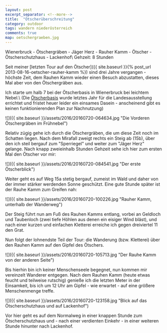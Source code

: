 ```yaml
---
layout: post
excerpt_separator: <!--more-->
title:  "Ötscherüberschreitung"
category: outdoor
tags: wandern niederösterreich
comments: true
map: oetschergraeben.jpg
---
```

Wienerbruck - Ötschergräben - Jäger Herz - Rauher Kamm - Ötscher - Ötscherschutzhaus - Lackenhof\\
Gehzeit: 8 Stunden

<!--more-->

Seit meiner [letzten Tour auf den Ötscher]({{ site.baseurl }}{% post_url 2013-08-16-oetscher-rauher-kamm %}) sind drei Jahre vergangen - höchste Zeit, dem Rauhen Kamm wieder einen Besuch abzustatten, dieses Mal aber von den Ötschergräben aus.

Ich starte um halb 7 bei der Ötscherbasis in Wienerbruck bei leichtem Nebel.\\
(Die [Ötscherbasis](http://www.noe-landesausstellung.at/de/standort/standort-wienerbruck) wurde letztes Jahr für die Landesausstellung errichtet und fristet heuer leider ein einsames Dasein - anscheinend gibt es keinen funktionierenden Plan zur Nachnutzung)

![]({{ site.baseurl }}/assets/2016/20160720-064634.jpg "Die Vorderen Ötschergräben im Frühnebel")

Relativ zügig gehe ich durch die Ötschergräben, die um diese Zeit noch im Schatten liegen.
Nach dem Mirafall zweigt rechts ein Steig ab (15b), über den ich steil bergauf zum "Sperriegel" und weiter zum "Jäger Herz" gelange. Nach knapp zweieinhalb Stunden Gehzeit sehe ich hier zum ersten Mal den Ötscher vor mir:

![]({{ site.baseurl }}/assets/2016/20160720-084541.jpg "Der erste Ötscherblick")

Weiter geht es auf Weg 15a stetig bergauf, zumeist im Wald und daher von der immer stärker werdenden Sonne geschützt. Eine gute Stunde später ist der Rauhe Kamm zum Greifen nah:

![]({{ site.baseurl }}/assets/2016/20160720-100226.jpg "Rauher Kamm, unterhalb der Wanderweg")

Der Steig führt nun am Fuß des Rauhen Kamms entlang, vorbei an Geldloch und Taubenloch (zwei tiefe Höhlen aus denen ein eisiger Wind bläst), und nach einer kurzen und einfachen Kletterei erreiche ich gegen dreiviertel 11 den Grat. 

Nun folgt der lohnendste Teil der Tour: die Wanderung (bzw. Kletterei) über den Rauhen Kamm auf den Gipfel des Ötschers.

![]({{ site.baseurl }}/assets/2016/20160720-105713.jpg "Der Rauhe Kamm von der anderen Seite")

Bis hierhin bin ich keiner Menschenseele begegnet, nun kommen mir vereinzelt Wanderer entgegen.
Nach dem Rauhen Kamm (heute etwas feucht und teilweise rutschig) genieße ich die letzten Meter in der Einsamkeit, bis ich um 12 Uhr am Gipfel - wie erwartet - auf eine größere Menschenmenge treffe.

![]({{ site.baseurl }}/assets/2016/20160720-123158.jpg "Blick auf das Ötscherschutzhaus und auf Lackenhof")

Vor hier geht es auf dem Normalweg in einer knappen Stunde zum Ötscherschutzhaus und - nach einer verdienten Einkehr - in einer weiteren Stunde hinunter nach Lackenhof.
